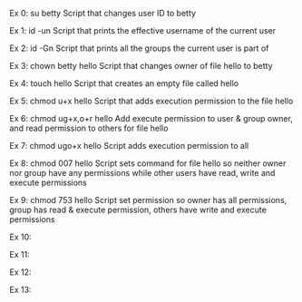 Ex 0: su betty Script that changes user ID to betty

Ex 1: id -un Script that prints the effective username of the current user

Ex 2: id -Gn Script that prints all the groups the current user is part of

Ex 3: chown betty hello Script that changes owner of file hello to betty

Ex 4: touch hello Script that creates an empty file called hello

Ex 5: chmod u+x hello Script that adds execution permission to the file hello

Ex 6: chmod ug+x,o+r hello Add execute permission to user & group owner, and read permission to others for file hello

Ex 7: chmod ugo+x hello Script adds execution permission to all

Ex 8: chmod 007 hello Script sets command for file hello so neither owner nor group have any permissions while other users have read, write and execute permissions 

Ex 9: chmod 753 hello Script set permission so owner has all permissions, group has read & execute permission, others have write and execute permissions

Ex 10: 

Ex 11: 

Ex 12: 

Ex 13: 
